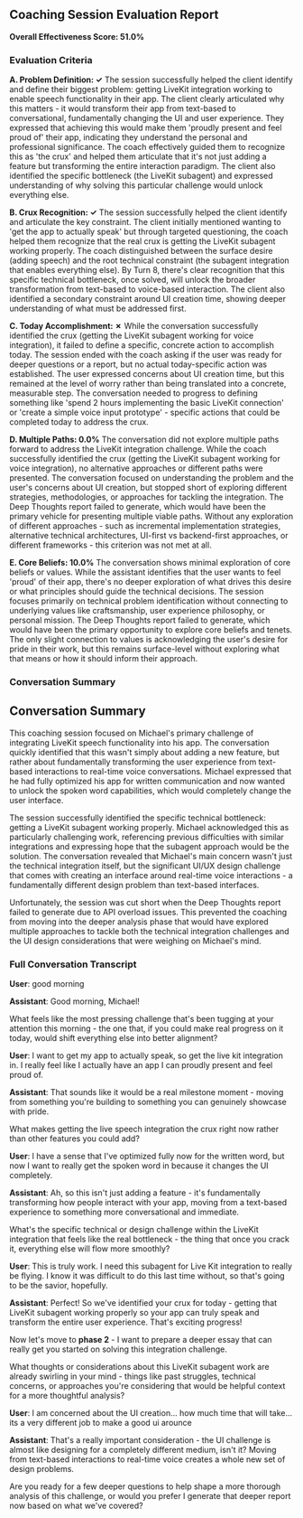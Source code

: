 ## Coaching Session Evaluation Report

**Overall Effectiveness Score: 51.0%**

### Evaluation Criteria

**A. Problem Definition: ✓**
   The session successfully helped the client identify and define their biggest problem: getting LiveKit integration working to enable speech functionality in their app. The client clearly articulated why this matters - it would transform their app from text-based to conversational, fundamentally changing the UI and user experience. They expressed that achieving this would make them 'proudly present and feel proud of' their app, indicating they understand the personal and professional significance. The coach effectively guided them to recognize this as 'the crux' and helped them articulate that it's not just adding a feature but transforming the entire interaction paradigm. The client also identified the specific bottleneck (the LiveKit subagent) and expressed understanding of why solving this particular challenge would unlock everything else.

**B. Crux Recognition: ✓**
   The session successfully helped the client identify and articulate the key constraint. The client initially mentioned wanting to 'get the app to actually speak' but through targeted questioning, the coach helped them recognize that the real crux is getting the LiveKit subagent working properly. The coach distinguished between the surface desire (adding speech) and the root technical constraint (the subagent integration that enables everything else). By Turn 8, there's clear recognition that this specific technical bottleneck, once solved, will unlock the broader transformation from text-based to voice-based interaction. The client also identified a secondary constraint around UI creation time, showing deeper understanding of what must be addressed first.

**C. Today Accomplishment: ✗**
   While the conversation successfully identified the crux (getting the LiveKit subagent working for voice integration), it failed to define a specific, concrete action to accomplish today. The session ended with the coach asking if the user was ready for deeper questions or a report, but no actual today-specific action was established. The user expressed concerns about UI creation time, but this remained at the level of worry rather than being translated into a concrete, measurable step. The conversation needed to progress to defining something like 'spend 2 hours implementing the basic LiveKit connection' or 'create a simple voice input prototype' - specific actions that could be completed today to address the crux.

**D. Multiple Paths: 0.0%**
   The conversation did not explore multiple paths forward to address the LiveKit integration challenge. While the coach successfully identified the crux (getting the LiveKit subagent working for voice integration), no alternative approaches or different paths were presented. The conversation focused on understanding the problem and the user's concerns about UI creation, but stopped short of exploring different strategies, methodologies, or approaches for tackling the integration. The Deep Thoughts report failed to generate, which would have been the primary vehicle for presenting multiple viable paths. Without any exploration of different approaches - such as incremental implementation strategies, alternative technical architectures, UI-first vs backend-first approaches, or different frameworks - this criterion was not met at all.

**E. Core Beliefs: 10.0%**
   The conversation shows minimal exploration of core beliefs or values. While the assistant identifies that the user wants to feel 'proud' of their app, there's no deeper exploration of what drives this desire or what principles should guide the technical decisions. The session focuses primarily on technical problem identification without connecting to underlying values like craftsmanship, user experience philosophy, or personal mission. The Deep Thoughts report failed to generate, which would have been the primary opportunity to explore core beliefs and tenets. The only slight connection to values is acknowledging the user's desire for pride in their work, but this remains surface-level without exploring what that means or how it should inform their approach.

### Conversation Summary

## Conversation Summary

This coaching session focused on Michael's primary challenge of integrating LiveKit speech functionality into his app. The conversation quickly identified that this wasn't simply about adding a new feature, but rather about fundamentally transforming the user experience from text-based interactions to real-time voice conversations. Michael expressed that he had fully optimized his app for written communication and now wanted to unlock the spoken word capabilities, which would completely change the user interface.

The session successfully identified the specific technical bottleneck: getting a LiveKit subagent working properly. Michael acknowledged this as particularly challenging work, referencing previous difficulties with similar integrations and expressing hope that the subagent approach would be the solution. The conversation revealed that Michael's main concern wasn't just the technical integration itself, but the significant UI/UX design challenge that comes with creating an interface around real-time voice interactions - a fundamentally different design problem than text-based interfaces.

Unfortunately, the session was cut short when the Deep Thoughts report failed to generate due to API overload issues. This prevented the coaching from moving into the deeper analysis phase that would have explored multiple approaches to tackle both the technical integration challenges and the UI design considerations that were weighing on Michael's mind.

### Full Conversation Transcript

**User**: good morning

**Assistant**: Good morning, Michael! 

What feels like the most pressing challenge that's been tugging at your attention this morning - the one that, if you could make real progress on it today, would shift everything else into better alignment?

**User**: I want to get my app to actually speak, so get the live kit integration in. I really feel like I actually have an app I can proudly present and feel proud of.

**Assistant**: That sounds like it would be a real milestone moment - moving from something you're building to something you can genuinely showcase with pride. 

What makes getting the live speech integration the crux right now rather than other features you could add?

**User**: I have a sense that I've optimized fully now for the written word, but now I want to really get the spoken word in because it changes the UI completely.

**Assistant**: Ah, so this isn't just adding a feature - it's fundamentally transforming how people interact with your app, moving from a text-based experience to something more conversational and immediate.

What's the specific technical or design challenge within the LiveKit integration that feels like the real bottleneck - the thing that once you crack it, everything else will flow more smoothly?

**User**: This is truly work. I need this subagent for Live Kit integration to really be flying. I know it was difficult to do this last time without, so that's going to be the savior, hopefully.

**Assistant**: Perfect! So we've identified your crux for today - getting that LiveKit subagent working properly so your app can truly speak and transform the entire user experience. That's exciting progress!

Now let's move to **phase 2** - I want to prepare a deeper essay that can really get you started on solving this integration challenge. 

What thoughts or considerations about this LiveKit subagent work are already swirling in your mind - things like past struggles, technical concerns, or approaches you're considering that would be helpful context for a more thoughtful analysis?

**User**: I am concerned about the UI creation... how much time that will take... its a very different job to make a good ui arounce

**Assistant**: That's a really important consideration - the UI challenge is almost like designing for a completely different medium, isn't it? Moving from text-based interactions to real-time voice creates a whole new set of design problems.

Are you ready for a few deeper questions to help shape a more thorough analysis of this challenge, or would you prefer I generate that deeper report now based on what we've covered?